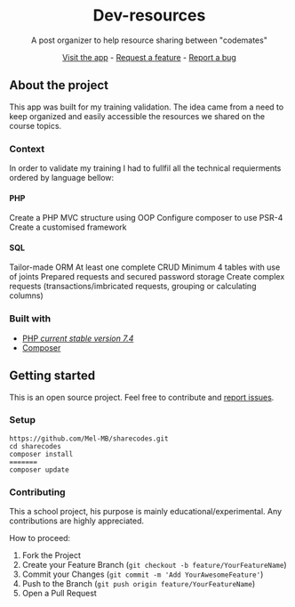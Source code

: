 <!-- Project pitch -->

<center>
<h1>Dev-resources</h1>	
<p>A post organizer to help resource sharing between "codemates"</p>
    <a href="#">Visit the app</a> - <a href="https://github.com/Mel-MB/dev-ressources/issues">Request a feature</a> - <a href="https://github.com/Mel-MB/dev-ressources/issues">Report a bug</a>
</center>

<!-- About the app-->
## About the project 
This app was built for my training validation. The idea came from a need to keep organized and easily accessible the resources we shared on the course topics. 

### Context
 In order to validate my training I had to fullfil all the technical requierments ordered by language bellow:
 #### PHP
 Create a PHP MVC structure using OOP
 Configure composer to use PSR-4
 Create a customised framework 
 #### SQL
 Tailor-made ORM
 At least one complete CRUD
 Minimum 4 tables with use of joints
 Prepared requests and secured password storage
 Create complex requests (transactions/imbricated requests, grouping or calculating columns)
 
 

### Built with
- [PHP _current stable version 7.4_](https://www.php.net/releases/7_4_0.php)
- [Composer](https://getcomposer.org/)


## Getting started
This is an open source project. Feel free to contribute and [report issues](https://github.com/Mel-MB/sharecodes/issues).

### Setup
```
https://github.com/Mel-MB/sharecodes.git
cd sharecodes
composer install
=======
composer update
````

### Contributing
This a school project, his purpose is mainly educational/experimental.
Any contributions are highly appreciated. 

How to proceed:

1. Fork the Project
2. Create your Feature Branch (`git checkout -b feature/YourFeatureName`)
3. Commit your Changes (`git commit -m 'Add YourAwesomeFeature'`)
4. Push to the Branch (`git push origin feature/YourFeatureName`)
5. Open a Pull Request


